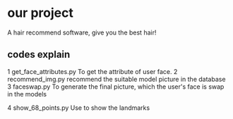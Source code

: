 # our project
A hair recommend software, give you the best hair!
## codes explain
1 get_face_attributes.py To get the attribute of user face.
2 recommend_img.py recommend the suitable model picture in the database
3 faceswap.py To generate the final picture, which the user's face is swap in the models

4 show_68_points.py Use to show the landmarks